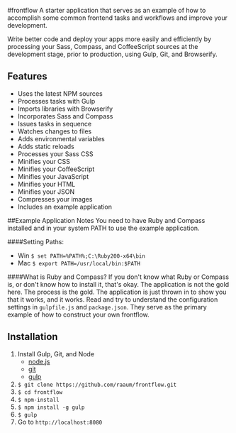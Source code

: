 #frontflow
A starter application that serves as an example of how to accomplish some common frontend tasks and workflows and improve your development.

Write better code and deploy your apps more easily and efficiently by processing your Sass, Compass, and CoffeeScript sources at the development stage, prior to production, using Gulp, Git, and Browserify.

## Features
- Uses the latest NPM sources
- Processes tasks with Gulp
- Imports libraries with Browserify
- Incorporates Sass and Compass
- Issues tasks in sequence
- Watches changes to files
- Adds environmental variables
- Adds static reloads
- Processes your Sass CSS
- Minifies your CSS
- Minifies your CoffeeScript
- Minifies your JavaScript
- Minifies your HTML
- Minifies your JSON
- Compresses your images
- Includes an example application

##Example Application Notes
You need to have Ruby and Compass installed and in your system PATH to use the example application.

####Setting Paths:
- Win `$ set PATH=%PATH%;C:\Ruby200-x64\bin`
- Mac `$ export PATH=/usr/local/bin:$PATH`

####What is Ruby and Compass?
If you don't know what Ruby or Compass is, or don't know how to install it, that's okay.  The application is not the gold here.  The process is the gold.  The application is just thrown in to show you that it works, and it works.  Read and try to understand the configuration settings in `gulpfile.js` and `package.json`.  They serve as the primary example of how to construct your own frontflow.

## Installation
1. Install Gulp, Git, and Node
	- [node.js](http://nodejs.org/)
	- [git](http://git-scm.com/)
	- [gulp](http://gulpjs.com/)
2. `$ git clone https://github.com/raaum/frontflow.git`
3. `$ cd frontflow`
4. `$ npm-install`
5. `$ npm install -g gulp`
6. `$ gulp`
7. Go to `http://localhost:8080`
